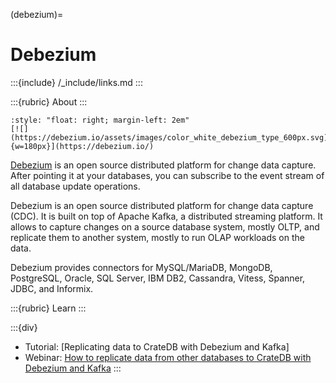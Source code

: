 (debezium)=
# Debezium

:::{include} /_include/links.md
:::

:::{rubric} About
:::

```{div}
:style: "float: right; margin-left: 2em"
[![](https://debezium.io/assets/images/color_white_debezium_type_600px.svg){w=180px}](https://debezium.io/)
```

[Debezium] is an open source distributed platform for change data capture. After
pointing it at your databases, you can subscribe to the event stream of
all database update operations.

Debezium is an open source distributed platform for change data capture (CDC).
It is built on top of Apache Kafka, a distributed streaming platform. It allows
to capture changes on a source database system, mostly OLTP, and replicate them
to another system, mostly to run OLAP workloads on the data.

Debezium provides connectors for MySQL/MariaDB, MongoDB, PostgreSQL, Oracle,
SQL Server, IBM DB2, Cassandra, Vitess, Spanner, JDBC, and Informix.

:::{rubric} Learn
:::

:::{div}
- Tutorial: [Replicating data to CrateDB with Debezium and Kafka]
- Webinar: [How to replicate data from other databases to CrateDB with Debezium and Kafka]
:::


[Debezium]: https://debezium.io/
[How to replicate data from other databases to CrateDB with Debezium and Kafka]: https://cratedb.com/resources/webinars/lp-wb-debezium-kafka

